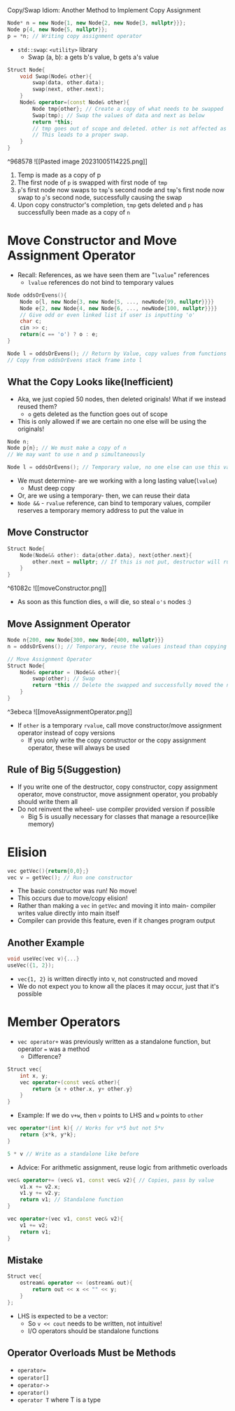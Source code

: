  Copy/Swap Idiom: Another Method to Implement Copy Assignment
```cpp
Node* n = new Node{1, new Node{2, new Node{3, nullptr}}};
Node p{4, new Node{5, nullptr}};
p = *n; // Writing copy assignment operator
```
- `std::swap`: `<utility>` library
	- Swap (a, b): a gets b's value, b gets a's value
```cpp
Struct Node{
	void Swap(Node& other){
		swap(data, other.data);
		swap(next, other.next);
	}
	Node& operator=(const Node& other){
		Node tmp{other}; // Create a copy of what needs to be swapped
		Swap(tmp); // Swap the values of data and next as below
		return *this; 
		// tmp goes out of scope and deleted. other is not affected as it's values are not being written and tmp swapped with other successfully
		// This leads to a proper swap.
	}
}
```

^968578
![[Pasted image 20231005114225.png]]
1. Temp is made as a copy of p
2. The first node of `p` is swapped with first node of `tmp`
3. `p`'s first node now swaps to `tmp`'s second node and `tmp`'s first node now swap to `p`'s second node, successfully causing the swap
4. Upon copy constructor's completion, `tmp` gets deleted and `p` has successfully been made as a copy of `n`
# Move Constructor and Move Assignment Operator
- Recall: References, as we have seen them are "`lvalue`" references
	- `lvalue` references do not bind to temporary values
```cpp
Node oddsOrEvens(){
	Node o{l, new Node{3, new Node{5, ..., newNode{99, nullptr}}}}
	Node e{2, new Node{4, new Node{6, ..., newNode{100, nullptr}}}}
	// Give odd or even linked list if user is inputting 'o'
	char c;
	cin >> c;
	return(c == 'o') ? o : e;
}

Node l = oddsOrEvens(); // Return by Value, copy values from functions into field l
// Copy from oddsOrEvens stack frame into l
```
## What the Copy Looks like(Inefficient)
- Aka, we just copied 50 nodes, then deleted originals! What if we instead reused them?
	- `o` gets deleted as the function goes out of scope
- This is only allowed if we are certain no one else will be using the originals!
```cpp
Node n;
Node p{n}; // We must make a copy of n
// We may want to use n and p simultaneously

Node l = oddsOrEvens(); // Temporary value, no one else can use this value! Can reuse the data instead of copying
```
- We must determine- are we working with a long lasting value(`lvalue`)
	- Must deep copy
- Or, are we using a temporary- then, we can reuse their data
- `Node &&` - `rvalue` reference, can bind to temporary values, compiler reserves a temporary memory address to put the value in
## Move Constructor
```cpp
Struct Node{
	Node(Node&& other): data{other.data}, next{other.next}{
		other.next = nullptr; // If this is not put, destructor will run and you can't steal data!
	}
}
```

^61082c
![[moveConstructor.png]]
- As soon as this function dies, `o` will die, so steal `o's` nodes :)
## Move Assignment Operator
```cpp
Node n{200, new Node{300, new Node{400, nullptr}}}
n = oddsOrEvens(); // Temporary, reuse the values instead than copying

// Move Assignment Operator
Struct Node{
	Node& operator = (Node&& other){
		swap(other); // Swap
		return *this // Delete the swapped and successfully moved the node
	}
}
```

^3ebeca
![[moveAssignmentOperator.png]]
- If `other` is a temporary `rvalue`, call move constructor/move assignment operator instead of copy versions
	- If you only write the copy constructor or the copy assignment operator, these will always be used
## Rule of Big 5(Suggestion)
- If you write one of the destructor, copy constructor, copy assignment operator, move constructor, move assignment operator, you probably should write them all
- Do not reinvent the wheel- use compiler provided version if possible
	- Big 5 is usually necessary for classes that manage a resource(like memory)
# Elision
```cpp
vec getVec(){return{0,0};}
vec v = getVec(); // Run one constructor
```
- The basic constructor was run! No move!
- This occurs due to move/copy elision!
- Rather than making a `vec` in `getVec` and moving it into main- compiler writes value directly into main itself
- Compiler can provide this feature, even if it changes program output
## Another Example
```cpp
void useVec(vec v){...}
useVec({1, 2});
```
- `vec{1, 2}` is written directly into v, not constructed and moved
- We do not expect you to know all the places it may occur, just that it's possible
# Member Operators
- `vec operator+` was previously written as a standalone function, but operator `=` was a method
	- Difference?
```cpp
Struct vec{
	int x, y;
	vec operator+(const vec& other){
		return {x + other.x, y+ other.y}
	}
}
```
- Example: If we do `v+w`, then `v` points to LHS and `w` points to `other`
```cpp
vec operator*(int k){ // Works for v*5 but not 5*v
	return {x*k, y*k};
}

5 * v // Write as a standalone like before
```
- Advice: For arithmetic assignment, reuse logic from arithmetic overloads
```cpp
vec& operator+= (vec& v1, const vec& v2){ // Copies, pass by value
	v1.x += v2.x;
	v1.y += v2.y;
	return v1; // Standalone function
}

vec operator+(vec v1, const vec& v2){
	v1 += v2;
	return v1;
}
```
## Mistake
```cpp
Struct vec{
	ostream& operator << (ostream& out){
		return out << x << "" << y;
	}
};
```
- LHS is expected to be a vector:
	- So `v << cout` needs to be written, not intuitive!
	- I/O operators should be standalone functions
## Operator Overloads Must be Methods
- `operator=`
- `operator[]`
- `operator->`
- `operator()`
- `operator T` where T is a type